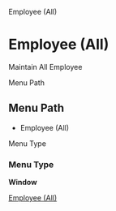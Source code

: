 
Employee (All)
# Employee (All)


Maintain All Employee

Menu Path
## Menu Path



- Employee (All)

Menu Type
### Menu Type

**Window**


[Employee (All)](../../window-employee-all.md)